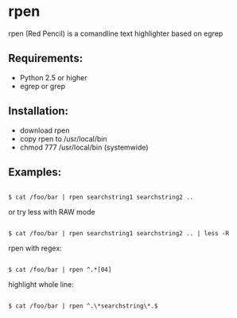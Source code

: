 rpen
====

rpen (Red Pencil) is a comandline text highlighter based on egrep

Requirements:
-------------

* Python 2.5 or higher
* egrep or grep 

Installation:
-------------
* download rpen
* copy rpen to /usr/local/bin
* chmod 777 /usr/local/bin (systemwide)

Examples:
---------
<code>
$ cat /foo/bar | rpen searchstring1 searchstring2 .. 
</code>

or try less with RAW mode

<code>
$ cat /foo/bar | rpen searchstring1 searchstring2 .. | less -R 
</code>

rpen with regex:

<code>
$ cat /foo/bar | rpen ^.*[04]
</code>

highlight whole line:

<code>
$ cat /foo/bar | rpen ^.\*searchstring\*.$
</code>
